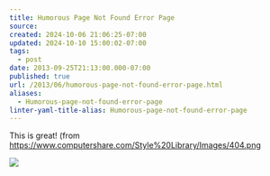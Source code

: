 ```yaml
---
title: Humorous Page Not Found Error Page
source: 
created: 2024-10-06 21:06:25-07:00
updated: 2024-10-10 15:00:02-07:00
tags:
  - post
date: 2013-09-25T21:13:00.000-07:00
published: true
url: /2013/06/humorous-page-not-found-error-page.html
aliases:
  - Humorous-page-not-found-error-page
linter-yaml-title-alias: Humorous-page-not-found-error-page
---
```



This is great!  (from https://www.computershare.com/Style%20Library/Images/404.png
  
![](/404.png)
